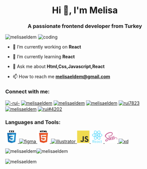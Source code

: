 <h1 align="center">Hi 👋, I'm Melisa</h1>
<h3 align="center">A passionate frontend developer from Turkey</h3>

<img align="right" alt="coding" width="400" border-radius="20px" src="https://cdn.dribbble.com/users/3873964/screenshots/14523057/media/02a1ca5dc4e5faacfac8e754195b118c.gif">

<p align="left"> <img src="https://komarev.com/ghpvc/?username=melisaeldem&label=Profile%20views&color=0e75b6&style=flat" alt="melisaeldem" /> </p>

- 🔭 I’m currently working on **React**

- 🌱 I’m currently learning **React**

- 💬 Ask me about **Html,Css,Javascript,React**

- 📫 How to reach me **melisaeldem@gmail.com**

<h3 align="left">Connect with me:</h3>
<p align="left">
<a href="https://codepen.io/-rui-" target="blank"><img align="center" src="https://raw.githubusercontent.com/rahuldkjain/github-profile-readme-generator/master/src/images/icons/Social/codepen.svg" alt="-rui-" height="30" width="40" /></a>
<a href="https://linkedin.com/in/melisaeldem" target="blank"><img align="center" src="https://raw.githubusercontent.com/rahuldkjain/github-profile-readme-generator/master/src/images/icons/Social/linked-in-alt.svg" alt="melisaeldem" height="30" width="40" /></a>
<a href="https://codesandbox.com/melisaeldem" target="blank"><img align="center" src="https://raw.githubusercontent.com/rahuldkjain/github-profile-readme-generator/master/src/images/icons/Social/codesandbox.svg" alt="melisaeldem" height="30" width="40" /></a>
<a href="https://medium.com/melisaeldem" target="blank"><img align="center" src="https://raw.githubusercontent.com/rahuldkjain/github-profile-readme-generator/master/src/images/icons/Social/medium.svg" alt="melisaeldem" height="30" width="40" /></a>
<a href="https://www.youtube.com/channel/UCCr0KNCAfHkED1KMYJE7qHA" target="blank"><img align="center" src="https://raw.githubusercontent.com/rahuldkjain/github-profile-readme-generator/master/src/images/icons/Social/youtube.svg" alt="rui7823" height="30" width="40" /></a>
<a href="https://www.hackerrank.com/melisaeldem" target="blank"><img align="center" src="https://raw.githubusercontent.com/rahuldkjain/github-profile-readme-generator/master/src/images/icons/Social/hackerrank.svg" alt="melisaeldem" height="30" width="40" /></a>
<a href="https://discord.gg/rui#4202" target="blank"><img align="center" src="https://raw.githubusercontent.com/rahuldkjain/github-profile-readme-generator/master/src/images/icons/Social/discord.svg" alt="rui#4202" height="30" width="40" /></a>
</p>

<h3 align="left">Languages and Tools:</h3>
<p align="left"> <a href="https://www.w3schools.com/css/" target="_blank" rel="noreferrer"> <img src="https://raw.githubusercontent.com/devicons/devicon/master/icons/css3/css3-original-wordmark.svg" alt="css3" width="40" height="40"/> </a> <a href="https://www.figma.com/" target="_blank" rel="noreferrer"> <img src="https://www.vectorlogo.zone/logos/figma/figma-icon.svg" alt="figma" width="40" height="40"/> </a> <a href="https://www.w3.org/html/" target="_blank" rel="noreferrer"> <img src="https://raw.githubusercontent.com/devicons/devicon/master/icons/html5/html5-original-wordmark.svg" alt="html5" width="40" height="40"/> </a> <a href="https://www.adobe.com/in/products/illustrator.html" target="_blank" rel="noreferrer"> <img src="https://www.vectorlogo.zone/logos/adobe_illustrator/adobe_illustrator-icon.svg" alt="illustrator" width="40" height="40"/> </a> <a href="https://developer.mozilla.org/en-US/docs/Web/JavaScript" target="_blank" rel="noreferrer"> <img src="https://raw.githubusercontent.com/devicons/devicon/master/icons/javascript/javascript-original.svg" alt="javascript" width="40" height="40"/> </a> <a href="https://reactjs.org/" target="_blank" rel="noreferrer"> <img src="https://raw.githubusercontent.com/devicons/devicon/master/icons/react/react-original-wordmark.svg" alt="react" width="40" height="40"/> </a> <a href="https://sass-lang.com" target="_blank" rel="noreferrer"> <img src="https://raw.githubusercontent.com/devicons/devicon/master/icons/sass/sass-original.svg" alt="sass" width="40" height="40"/> </a> <a href="https://www.adobe.com/products/xd.html" target="_blank" rel="noreferrer"> <img src="https://cdn.worldvectorlogo.com/logos/adobe-xd.svg" alt="xd" width="40" height="40"/> </a> </p>

<p><img align="left"  src="https://github-readme-stats.vercel.app/api/top-langs?username=melisaeldem&show_icons=true&locale=en&layout=compact" alt="melisaeldem"/></p>

<p>&nbsp;<img align="left" src="https://github-readme-stats.vercel.app/api?username=melisaeldem&show_icons=true&locale=en" alt="melisaeldem" /></p>

<p><img align="center" src="https://github-readme-streak-stats.herokuapp.com/?user=melisaeldem&" alt="melisaeldem" /></p>
